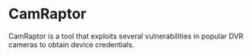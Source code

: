 # CamRaptor

CamRaptor is a tool that exploits several vulnerabilities in popular DVR cameras to obtain device credentials.
